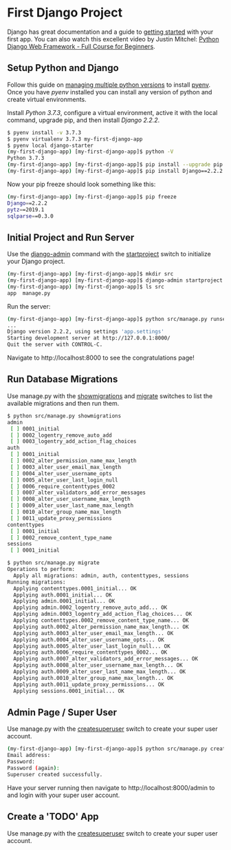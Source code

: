 # First Django Project

Django has great documentation and a guide to [getting started](https://docs.djangoproject.com/en/2.2/intro/) with your first app. You can also watch this excellent video by Justin Mitchel: [Python Django Web Framework - Full Course for Beginners](https://www.youtube.com/watch?v=F5mRW0jo-U4).

## Setup Python and Django

Follow this guide on [managing multiple python versions](https://realpython.com/intro-to-pyenv/) to install [pyenv](https://github.com/pyenv/pyenv#installation). Once you have *pyenv* installed you can install any version of python and create virtual environments.

Install *Python 3.7.3*, configure a virtual environment, active it with the local command, upgrade pip, and then install *Django 2.2.2*.

```bash
$ pyenv install -v 3.7.3
$ pyenv virtualenv 3.7.3 my-first-django-app
$ pyenv local django-starter
(my-first-django-app) [my-first-django-app]$ python -V
Python 3.7.3
(my-first-django-app) [my-first-django-app]$ pip install --upgrade pip
(my-first-django-app) [my-first-django-app]$ pip install Django==2.2.2
```

Now your pip freeze should look something like this:

```bash
(my-first-django-app) [my-first-django-app]$ pip freeze
Django==2.2.2
pytz==2019.1
sqlparse==0.3.0
```

## Initial Project and Run Server

Use the [django-admin](https://docs.djangoproject.com/en/2.2/ref/django-admin/#django-admin-and-manage-py) command with the [startproject](https://docs.djangoproject.com/en/2.2/ref/django-admin/#startproject) switch to initialize your Django project.

```bash
(my-first-django-app) [my-first-django-app]$ mkdir src
(my-first-django-app) [my-first-django-app]$ django-admin startproject app src
(my-first-django-app) [my-first-django-app]$ ls src
app  manage.py
```

Run the server:

```bash
(my-first-django-app) [my-first-django-app]$ python src/manage.py runserver
...
Django version 2.2.2, using settings 'app.settings'
Starting development server at http://127.0.0.1:8000/
Quit the server with CONTROL-C.
```

Navigate to http://localhost:8000 to see the congratulations page!

## Run Database Migrations

Use manage.py with the [showmigrations](https://docs.djangoproject.com/en/2.2/ref/django-admin/#showmigrations) and [migrate](https://docs.djangoproject.com/en/2.2/ref/django-admin/#migrate) switches to list the available migrations and then run them.

```bash
$ python src/manage.py showmigrations
admin
 [ ] 0001_initial
 [ ] 0002_logentry_remove_auto_add
 [ ] 0003_logentry_add_action_flag_choices
auth
 [ ] 0001_initial
 [ ] 0002_alter_permission_name_max_length
 [ ] 0003_alter_user_email_max_length
 [ ] 0004_alter_user_username_opts
 [ ] 0005_alter_user_last_login_null
 [ ] 0006_require_contenttypes_0002
 [ ] 0007_alter_validators_add_error_messages
 [ ] 0008_alter_user_username_max_length
 [ ] 0009_alter_user_last_name_max_length
 [ ] 0010_alter_group_name_max_length
 [ ] 0011_update_proxy_permissions
contenttypes
 [ ] 0001_initial
 [ ] 0002_remove_content_type_name
sessions
 [ ] 0001_initial
```

```bash
$ python src/manage.py migrate
Operations to perform:
  Apply all migrations: admin, auth, contenttypes, sessions
Running migrations:
  Applying contenttypes.0001_initial... OK
  Applying auth.0001_initial... OK
  Applying admin.0001_initial... OK
  Applying admin.0002_logentry_remove_auto_add... OK
  Applying admin.0003_logentry_add_action_flag_choices... OK
  Applying contenttypes.0002_remove_content_type_name... OK
  Applying auth.0002_alter_permission_name_max_length... OK
  Applying auth.0003_alter_user_email_max_length... OK
  Applying auth.0004_alter_user_username_opts... OK
  Applying auth.0005_alter_user_last_login_null... OK
  Applying auth.0006_require_contenttypes_0002... OK
  Applying auth.0007_alter_validators_add_error_messages... OK
  Applying auth.0008_alter_user_username_max_length... OK
  Applying auth.0009_alter_user_last_name_max_length... OK
  Applying auth.0010_alter_group_name_max_length... OK
  Applying auth.0011_update_proxy_permissions... OK
  Applying sessions.0001_initial... OK
```

## Admin Page / Super User

Use manage.py with the [createsuperuser](https://docs.djangoproject.com/en/2.2/ref/django-admin/#createsuperuser) switch to create your super user account.

```bash
(my-first-django-app) [my-first-django-app]$ python src/manage.py createsuperuser --username superadmin
Email address: 
Password: 
Password (again): 
Superuser created successfully.
```

Have your server running then navigate to http://localhost:8000/admin to and login with your super user account.

## Create a 'TODO' App

Use manage.py with the [createsuperuser](https://docs.djangoproject.com/en/2.2/ref/django-admin/#createsuperuser) switch to create your super user account.